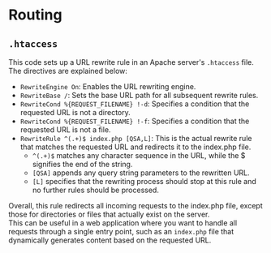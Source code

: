 # Routing

## `.htaccess`

This code sets up a URL rewrite rule in an Apache server's `.htaccess` file. The directives are explained below:

- `RewriteEngine On`: Enables the URL rewriting engine.
- `RewriteBase /`: Sets the base URL path for all subsequent rewrite rules.
- `RewriteCond %{REQUEST_FILENAME} !-d`: Specifies a condition that the requested URL is not a directory.
- `RewriteCond %{REQUEST_FILENAME} !-f`: Specifies a condition that the requested URL is not a file.
- `RewriteRule ^(.+)$ index.php [QSA,L]`: This is the actual rewrite rule that matches the requested URL and redirects
  it to the index.php file.
    - `^(.+)$` matches any character sequence in the URL, while the $ signifies the end of the string.
    - `[QSA]` appends any query string parameters to the rewritten URL.
    - `[L]` specifies that the rewriting process should stop at this rule and no further rules should be processed.

Overall, this rule redirects all incoming requests to the index.php file, except those for directories or files that
actually exist on the server.  
This can be useful in a web application where you want to handle all requests through a single entry point, such as
an `index.php` file that dynamically generates content based on the requested URL.
